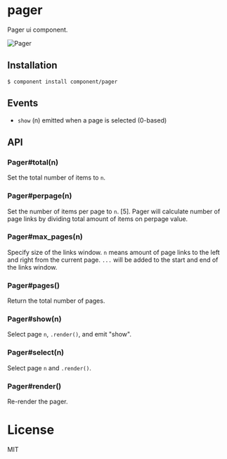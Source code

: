 # pager

  Pager ui component.

  ![Pager](https://github.com/redbadger/pager/blob/master/pager_demo.gif?raw=true)

## Installation

    $ component install component/pager

## Events

  - `show` (n) emitted when a page is selected (0-based)

## API

### Pager#total(n)

  Set the total number of items to `n`.

### Pager#perpage(n)

  Set the number of items per page to `n`. [5]. Pager will calculate number of page links by dividing total amount of items on perpage value.
  
### Pager#max_pages(n)

  Specify size of the links window. `n` means amount of page links to the left and right from the current page. `...` will be added to the start and end of the links window.

### Pager#pages()

  Return the total number of pages.

### Pager#show(n)

  Select page `n`, `.render()`, and emit "show".

### Pager#select(n)

  Select page `n` and `.render()`.

### Pager#render()

  Re-render the pager.

# License

  MIT
